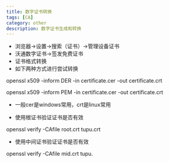 ```yaml
---
title: 数字证书转换
tags: [CA]
category: other
description: 数字证书生成和转换
---
```


* 浏览器->设置->搜索（证书）->管理设备证书
* 沃通数字证书->签发免费证书
* 证书格式转换
* 如下两种方式进行尝试转换
  
openssl x509 -inform DER -in certificate.cer -out certificate.crt

openssl x509 -inform PEM -in certificate.cer -out certificate.crt


* 一般cer是windows常用，crt是linux常用

* 使用根证书验证证书是否有效

openssl verify -CAfile root.crt tupu.crt


* 使用中间证书验证证书是否有效

openssl verify -CAfile mid.crt tupu.

